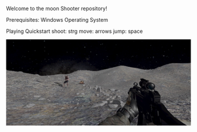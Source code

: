 Welcome to the moon Shooter repository!

Prerequisites:
Windows Operating System


Playing Quickstart
shoot: strg
move: arrows
jump: space

![First-person view of INFINITRA](gameplay/Screenshot1.jpeg)
